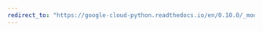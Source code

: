 ```yaml
---
redirect_to: "https://google-cloud-python.readthedocs.io/en/0.10.0/_modules/gcloud/dns/resource_record_set.html"
---
```

